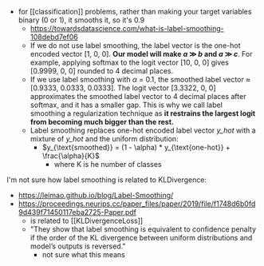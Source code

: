 
- for [[classification]] problems, rather than making your target variables binary (0 or 1), it smooths it, so it's 0.9
	- https://towardsdatascience.com/what-is-label-smoothing-108debd7ef06
	- If we do not use label smoothing, the label vector is the one-hot encoded vector [1, 0, 0]. **Our model will make _a_ ≫ _b_ and _a_ ≫ _c_**. For example, applying softmax to the logit vector [10, 0, 0] gives [0.9999, 0, 0] rounded to 4 decimal places.
	- If we use label smoothing with _α_ = 0.1, the smoothed label vector ≈ [0.9333, 0.0333, 0.0333]. The logit vector [3.3322, 0, 0] approximates the smoothed label vector to 4 decimal places after softmax, and it has a smaller gap. This is why we call label smoothing a regularization technique as **it restrains the largest logit from becoming much bigger than the rest.**
	- Label smoothing replaces one-hot encoded label vector _y_hot_ with a mixture of _y_hot_ and the uniform distribution:
		- $y_{\text{smoothed}} = (1 - \alpha) * y_{\text{one-hot}} + \frac{\alpha}{K}$
			- where K is he number of classes


I'm not sure how label smoothing is related to KLDivergence:
- https://leimao.github.io/blog/Label-Smoothing/
- https://proceedings.neurips.cc/paper_files/paper/2019/file/f1748d6b0fd9d439f71450117eba2725-Paper.pdf
	- is related to [[KLDivergenceLoss]]
	- "They show that label smoothing is equivalent to confidence penalty if the order of the KL divergence between uniform distributions and model’s outputs is reversed."
		- not sure what this means